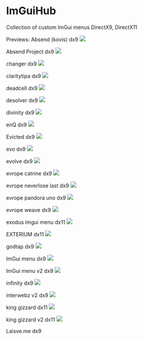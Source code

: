 # ImGuiHub
Collection of custom ImGui menus DirectX9, DirectX11

Previews:
Absend (kovis) dx9
![ ](https://i.imgur.com/KliSHdD.png)


Absend Project dx9
![ ](https://i.imgur.com/LHZKcHq.png)


changer dx9
![ ](https://i.imgur.com/Mtf2KQa.png)


claritytipa dx9
![ ](https://i.imgur.com/X8UJkUf.png)


deadcell dx9
![ ](https://i.imgur.com/cpUxmXH.png)


desolver dx9
![ ](https://i.imgur.com/I8BYf0K.png)


divinity dx9
![ ](https://i.imgur.com/HiTd2qC.png)


enQ dx9
![ ](https://i.imgur.com/z0uPpwt.png)


Evicted dx9
![ ](https://i.imgur.com/eVb5STl.png)


evo dx9
![ ]()


evolve dx9
![ ](https://i.imgur.com/8BXog88.png)


evrope catrine dx9
![ ](https://i.imgur.com/kHnHEyI.png)


evrope neverlose last dx9
![ ](https://i.imgur.com/LqzxYNT.png)


evrope pandora uno dx9
![ ](https://i.imgur.com/r3jV4a3.png)


evrope weave dx9
![ ](https://i.imgur.com/RxSAMpL.png)


exodus imgui menu dx11
![ ](https://i.imgur.com/95XSW2k.png)


EXTERIUM dx11
![ ](https://i.imgur.com/cYily1o.png)


godtap dx9
![ ](https://i.imgur.com/COmcSmU.png)


ImGui menu dx9
![ ](https://i.imgur.com/ClqSww4.png)


ImGui menu v2 dx9
![ ](https://i.imgur.com/8A8rrhe.png)


infinity dx9
![ ](https://i.imgur.com/m7mqlag.png)


interwebz v2 dx9
![ ](https://i.imgur.com/vx2u1hh.png)


king gizzard dx11
![ ](https://i.imgur.com/lY9HkA5.png)


king gizzard v2 dx11
![ ]()


Laisve.me dx9
[ ](https://i.imgur.com/AiLowNC.png)




